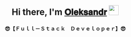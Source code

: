 <h1 align="center">Hi there, I'm
<a href="https://www.linkedin.com/in/aleksandr-shereshkov/" target="_blank">𝐎𝐥𝐞𝐤𝐬𝐚𝐧𝐝𝐫</a>
<img src="https://github.com/blackcater/blackcater/raw/main/images/Hi.gif" height="32"/></h1>

<h3 align="center">😎【﻿Ｆｕｌｌ－Ｓｔａｃｋ　Ｄｅｖｅｌｏｐｅｒ】😎</h3>
